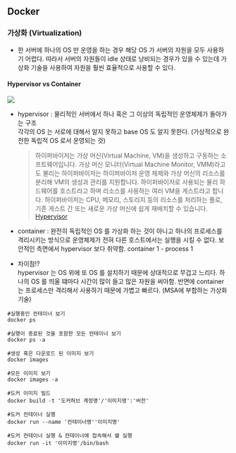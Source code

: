 ## Docker

### 가상화 (Virtualization)

- 한 서버에 하나의 OS 만 운영을 하는 경우 해당 OS 가 서버의 자원을 모두 사용하기 어렵다. 따라서 서버의 자원들이 idle 상태로 낭비되는 경우가 있을 수 있는데 가상화 기술을 사용하여 자원을 훨씬 효율적으로 사용할 수 있다.

#### Hypervisor vs Container

![](https://images.velog.io/images/wltjs10645/post/fcd0c0f4-9d9f-4a80-9bdb-3c269151da18/%E1%84%89%E1%85%B3%E1%84%8F%E1%85%B3%E1%84%85%E1%85%B5%E1%86%AB%E1%84%89%E1%85%A3%E1%86%BA%202021-01-18%20%E1%84%8B%E1%85%A9%E1%84%8C%E1%85%A5%E1%86%AB%2011.00.54.png)

- hypervisor
  : 물리적인 서버에서 하나 혹은 그 이상의 독립적인 운영체제가 돌아가는 구조<br>
  각각의 OS 는 서로에 대해서 알지 못하고 base OS 도 알지 못한다. (가상적으로 완전한 독립적 OS 로서 운영되는 것)

  > 하이퍼바이저는 가상 머신(Virtual Machine, VM)을 생성하고 구동하는 소프트웨어입니다. 가상 머신 모니터(Virtual Machine Monitor, VMM)라고도 불리는 하이퍼바이저는 하이퍼바이저 운영 체제와 가상 머신의 리소스를 분리해 VM의 생성과 관리를 지원합니다.
  > 하이퍼바이저로 사용되는 물리 하드웨어를 호스트라고 하며 리소스를 사용하는 여러 VM을 게스트라고 합니다.
  > 하이퍼바이저는 CPU, 메모리, 스토리지 등의 리소스를 처리하는 풀로, 기존 게스트 간 또는 새로운 가상 머신에 쉽게 재배치할 수 있습니다.
  > [Hypervisor](https://www.redhat.com/ko/topics/virtualization/what-is-a-hypervisor)

- container
  : 완전히 독립적인 OS 를 가상화 하는 것이 아니고 하나의 프로세스를 격리시키는 방식으로 운영체제가 전혀 다른 호스트에서는 실행을 시킬 수 없다. 보안적인 측면에서 hypervisor 보다 취약함.
  container 1 - process 1
- 차이점!? <br>
  hypervisor 는 OS 위에 또 OS 를 설치하기 때문에 상대적으로 무겁고 느리다. 하나의 OS 를 띄울 떄마다 시간이 많이 들고 많은 자원을 써야함. 반면에 container는 프로세스만 격리해서 사용하기 때문에 가볍고 빠르다. (MSA에 부합하는 가상화 기술)

```
#실행중인 컨테이너 보기
docker ps

#실행이 종료된 것을 포함한 모든 컨테이너 보기
docker ps -a

#생성 혹은 다운로드 된 이미지 보기
docker images

#모든 이미지 보기
docker images -a

#도커 이미지 빌드
docker build -t '도커허브 계정명'/'이미지명':'버전'

#도커 컨테이너 실행
docker run --name '컨테이너명''이미지명'

#도커 컨테이너 실행 & 컨테이너에 접속해서 쉘 실행
docker run -it '이미지명'/bin/bash
```

